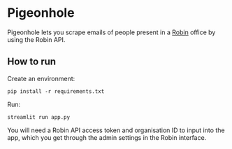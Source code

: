 # Pigeonhole

Pigeonhole lets you scrape emails of people present in a [Robin](https://robinpowered.com/) office by using the Robin API.

## How to run
Create an environment:
```
pip install -r requirements.txt
```
Run:
```
streamlit run app.py
```
You will need a Robin API access token and organisation ID to input into the app, which you get through the admin settings in the Robin interface.
